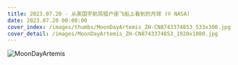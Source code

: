 ```yaml
---
title: 2023.07.20 - 从美国宇航局猎户座飞船上看到的月球 (© NASA)
date: 2023.07.20 00:00:00
cover_index: /images/thumbs/MoonDayArtemis_ZH-CN8743374853_533x300.jpg
cover_detail: /images/MoonDayArtemis_ZH-CN8743374853_1920x1080.jpg
---
```


![MoonDayArtemis](/images/MoonDayArtemis_ZH-CN8743374853_1920x1080.jpg)
